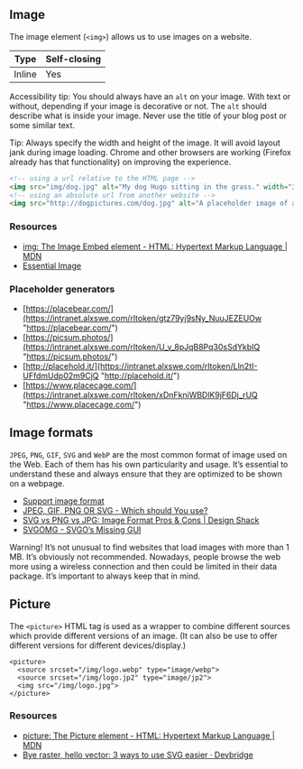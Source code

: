 ## Image

The image element (`<img>`) allows us to use images on a website.

|Type|Self-closing|
|---|---|
|Inline|Yes|

Accessibility tip: You should always have an `alt` on your image. With text or without, depending if your image is decorative or not. The `alt` should describe what is inside your image. Never use the title of your blog post or some similar text.

Tip: Always specify the width and height of the image. It will avoid layout jank during image loading. Chrome and other browsers are working (Firefox already has that functionality) on improving the experience.

```html
<!-- using a url relative to the HTML page -->
<img src="img/dog.jpg" alt="My dog Hugo sitting in the grass." width="300" height="200">
<!-- using an absolute url from another website -->
<img src="http://dogpictures.com/dog.jpg" alt="A placeholder image of a dog." width="300" height="200">
```

### Resources

- [img: The Image Embed element - HTML: Hypertext Markup Language | MDN](https://intranet.alxswe.com/rltoken/Y7kLrLlbtbEKTPku4rDwvg "img: The Image Embed element - HTML: Hypertext Markup Language | MDN")
- [Essential Image](https://intranet.alxswe.com/rltoken/d2nDdW5Cxc1VPBMm3RKudw "Essential Image")

### Placeholder generators

- [https://placebear.com/](https://intranet.alxswe.com/rltoken/gtz79yj9sNy_NuuJEZEUOw "https://placebear.com/")
- [https://picsum.photos/](https://intranet.alxswe.com/rltoken/U_v_8pJqB8Pq30sSdYkbIQ "https://picsum.photos/")
- [http://placehold.it/](https://intranet.alxswe.com/rltoken/Lln2tI-UFfdmUdp02m9CjQ "http://placehold.it/")
- [https://www.placecage.com/](https://intranet.alxswe.com/rltoken/xDnFkniWBDlK9jF6Dj_rUQ "https://www.placecage.com/")

## Image formats

`JPEG`, `PNG`, `GIF`, `SVG` and `WebP` are the most common format of image used on the Web. Each of them has his own particularity and usage. It’s essential to understand these and always ensure that they are optimized to be shown on a webpage.

- [Support image format](https://intranet.alxswe.com/rltoken/yJZy5gFPvGNSzFQ9eWl8_A "Support image format")
- [JPEG, GIF, PNG OR SVG - Which should You use?](https://intranet.alxswe.com/rltoken/8xDW6SoiF7mFKcEvP2hr-A "JPEG, GIF, PNG OR SVG - Which should You use?")
- [SVG vs PNG vs JPG: Image Format Pros & Cons | Design Shack](https://intranet.alxswe.com/rltoken/I9CsT7NAI7D9QSV5QY7ISw "SVG vs PNG vs JPG: Image Format Pros & Cons | Design Shack")
- [SVGOMG - SVGO’s Missing GUI](https://intranet.alxswe.com/rltoken/B4mUDGTzEr4YK34yHu5bxQ "SVGOMG - SVGO's Missing GUI")

Warning! It’s not unusual to find websites that load images with more than 1 MB. It’s obviously not recommended. Nowadays, people browse the web more using a wireless connection and then could be limited in their data package. It’s important to always keep that in mind.

## Picture

The `<picture>` HTML tag is used as a wrapper to combine different sources which provide different versions of an image. (It can also be use to offer different versions for different devices/display.)

```
<picture>
  <source srcset="/img/logo.webp" type="image/webp">
  <source srcset="/img/logo.jp2" type="image/jp2">
  <img src="/img/logo.jpg">
</picture>
```

### Resources

- [picture: The Picture element - HTML: Hypertext Markup Language | MDN](https://intranet.alxswe.com/rltoken/o2fS0T00D8ExCiXwXa2_uQ "picture: The Picture element - HTML: Hypertext Markup Language | MDN")
- [Bye raster, hello vector: 3 ways to use SVG easier · Devbridge](https://intranet.alxswe.com/rltoken/OVIy7R80-ckahOcLe2FzBA "Bye raster, hello vector: 3 ways to use SVG easier · Devbridge")